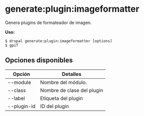 # generate:plugin:imageformatter
Genera plugins de formateador de imagen.

**Uso:**
```
$ drupal generate:plugin:imageformatter [options]
$ gpif  
```

## Opciones disponibles
Opción | Detalles
-------|-------------
--module | Nombre del módulo.
--class | Nombre de clase del plugin
--label | Etiqueta del plugin
--plugin-id | ID del plugin
